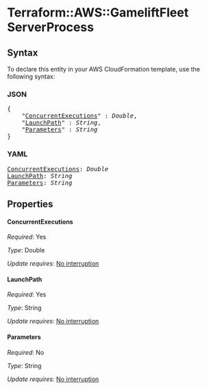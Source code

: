 # Terraform::AWS::GameliftFleet ServerProcess

## Syntax

To declare this entity in your AWS CloudFormation template, use the following syntax:

### JSON

<pre>
{
    "<a href="#concurrentexecutions" title="ConcurrentExecutions">ConcurrentExecutions</a>" : <i>Double</i>,
    "<a href="#launchpath" title="LaunchPath">LaunchPath</a>" : <i>String</i>,
    "<a href="#parameters" title="Parameters">Parameters</a>" : <i>String</i>
}
</pre>

### YAML

<pre>
<a href="#concurrentexecutions" title="ConcurrentExecutions">ConcurrentExecutions</a>: <i>Double</i>
<a href="#launchpath" title="LaunchPath">LaunchPath</a>: <i>String</i>
<a href="#parameters" title="Parameters">Parameters</a>: <i>String</i>
</pre>

## Properties

#### ConcurrentExecutions

_Required_: Yes

_Type_: Double

_Update requires_: [No interruption](https://docs.aws.amazon.com/AWSCloudFormation/latest/UserGuide/using-cfn-updating-stacks-update-behaviors.html#update-no-interrupt)

#### LaunchPath

_Required_: Yes

_Type_: String

_Update requires_: [No interruption](https://docs.aws.amazon.com/AWSCloudFormation/latest/UserGuide/using-cfn-updating-stacks-update-behaviors.html#update-no-interrupt)

#### Parameters

_Required_: No

_Type_: String

_Update requires_: [No interruption](https://docs.aws.amazon.com/AWSCloudFormation/latest/UserGuide/using-cfn-updating-stacks-update-behaviors.html#update-no-interrupt)

